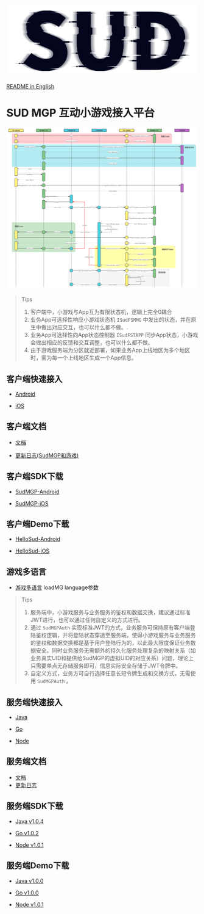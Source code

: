 

![SUD](zh-CN/app/Resource/logo.png)

[README in English](README.en.md)

# SUD MGP 互动小游戏接入平台

![SUD](zh-CN/app/Resource/startup.png)

> Tips
>
> 1. 客户端中，小游戏与App互为有限状态机，逻辑上完全0耦合
> 2. 业务App可选择性响应小游戏状态机 `ISudFSMMG` 中发出的状态，并在原生中做出对应交互，也可以什么都不做。.
> 3. 业务App可选择性向App状态控制器 `ISudFSTAPP` 同步App状态，小游戏会做出相应的反馈和交互调整，也可以什么都不做。
> 4. 由于游戏服务端为分区就近部署，如果业务App上线地区为多个地区时，需为每一个上线地区生成一个App信息。

## 客户端快速接入

- [Android](zh-CN/app/Client/StartUp-Android.md)

- [iOS](zh-CN/app/Client/StartUp-iOS.md)

## 客户端文档

- [文档](zh-CN/app/Client/StartUp.md)

- [更新日志(SudMGP和游戏)](zh-CN/app/Client/ChangeLog.md)
## 客户端SDK下载

- [SudMGP-Android](https://github.com/SudTechnology/sud-mgp-android/releases)
  
- [SudMGP-iOS](https://github.com/SudTechnology/sud-mgp-ios/releases)
  

## 客户端Demo下载
- [HelloSud-Android](https://github.com/SudTechnology/hello-sud-android/releases)
  
- [HelloSud-iOS](https://github.com/SudTechnology/hello-sud-ios/releases)

## 游戏多语言
- [游戏多语言](Client/Languages/README.md) loadMG language参数

> Tips
>
> 1. 服务端中，小游戏服务与业务服务的鉴权和数据交换，建议通过标准JWT进行，也可以通过任何自定义的方式进行。
> 2. 通过 `SudMGPAuth` 实现标准JWT的方式，业务服务可保持原有客户端登陆鉴权逻辑，并将登陆状态穿透至服务端，使得小游戏服务与业务服务的鉴权和数据交换都是基于用户登陆行为的，以此最大限度保证业务数据安全。同时业务服务无需额外的持久化服务处理复杂的映射关系（如业务真实UID和提供给SudMGP的虚拟UID的对应关系）问题，理论上只需要单点无存储服务即可，信息实际安全存储于JWT令牌中。
> 3. 自定义方式，业务方可自行选择任意长短令牌生成和交换方式，无需使用 `SudMGPAuth` 。

## 服务端快速接入

- [Java](zh-CN/app/Server/StartUp-Java.md)

- [Go](zh-CN/app/Server/StartUp-Go.md)

- [Node](zh-CN/app/Server/StartUp-Node.md)

## 服务端文档

- [文档](zh-CN/app/Server/StartUp.md)
- [更新日志](zh-CN/app/Server/Server_Change_Log.md)

## 服务端SDK下载

- [Java v1.0.4](https://github.com/SudTechnology/sud-mgp-auth-java/releases)

- [Go v1.0.2](https://github.com/SudTechnology/sud-mgp-auth-go/releases)

- [Node v1.0.1](https://github.com/SudTechnology/sud-mgp-auth-node/releases)

## 服务端Demo下载

- [Java v1.0.0](https://github.com/SudTechnology/hello-sud-java/releases)

- [Go v1.0.0](https://github.com/SudTechnology/hello-sud-go/releases)

- [Node v1.0.1](https://github.com/SudTechnology/hello-sud-node/releases)
